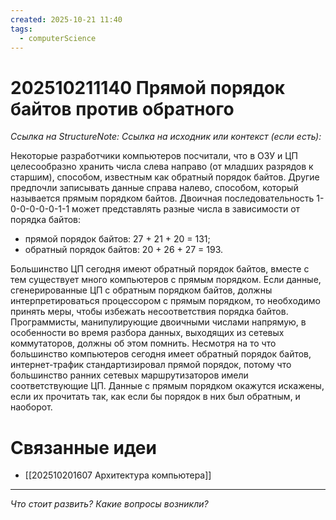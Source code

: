 ```yaml
---
created: 2025-10-21 11:40
tags:
  - computerScience
---
```

# 202510211140 Прямой порядок байтов против обратного

*Ссылка на StructureNote:*
*Ссылка на исходник или контекст (если есть):*

Некоторые разработчики компьютеров посчитали, что в ОЗУ и ЦП целесообразно хранить числа слева направо (от младших разрядов к старшим), способом, известным как обратный порядок байтов. Другие предпочли записывать данные справа налево, способом, который называется прямым порядком байтов. Двоичная последовательность 1-0-0-0-0-0-1-1 может представлять разные числа в зависимости от порядка байтов:

- прямой порядок байтов: 27 + 21 + 20 = 131;
- обратный порядок байтов: 20 + 26 + 27 = 193.

Большинство ЦП сегодня имеют обратный порядок байтов, вместе с тем существует много компьютеров с прямым порядком. Если данные, сгенерированные ЦП с обратным порядком байтов, должны интерпретироваться процессором с прямым порядком, то необходимо принять меры, чтобы избежать несоответствия порядка байтов. Программисты, манипулирующие двоичными числами напрямую, в особенности во время разбора данных, выходящих из сетевых коммутаторов, должны об этом помнить. Несмотря на то что большинство компьютеров сегодня имеет обратный порядок байтов, интернет-трафик стандартизировал прямой порядок, потому что большинство ранних сетевых маршрутизаторов имели соответствующие ЦП. Данные с прямым порядком окажутся искажены, если их прочитать так, как если бы порядок в них был обратным, и наоборот.

# Связанные идеи

- [[202510201607 Архитектура компьютера]]

---

*Что стоит развить? Какие вопросы возникли?*
